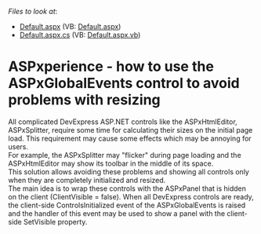 <!-- default file list -->
*Files to look at*:

* [Default.aspx](./CS/WebSite/Default.aspx) (VB: [Default.aspx](./VB/WebSite/Default.aspx))
* [Default.aspx.cs](./CS/WebSite/Default.aspx.cs) (VB: [Default.aspx.vb](./VB/WebSite/Default.aspx.vb))
<!-- default file list end -->
# ASPxperience - how to use the ASPxGlobalEvents control to avoid problems with resizing


<p>All complicated DevExpress ASP.NET controls like the ASPxHtmlEditor, ASPxSplitter, require some time for calculating their sizes on the initial page load. This requirement may cause some effects which may be annoying for users.<br />
For example, the ASPxSplitter may "flicker" during page loading and the ASPxHtmlEditor may show its toolbar in the middle of its space. <br />
This solution allows avoiding these problems and showing all controls only when they are completely initialized and resized.<br />
The main idea is to wrap these controls with the ASPxPanel that is hidden on the client (ClientVisible = false). When all DevExpress controls are ready, the client-side ControlsInitialized event of the ASPxGlobalEvents is raised and the handler of this event may be used to show a panel with the client-side SetVisible property.</p>

<br/>


